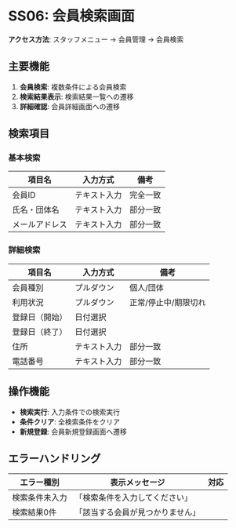 # SS06: 会員検索画面

**アクセス方法**: スタッフメニュー → 会員管理 → 会員検索

## 主要機能
1. **会員検索**: 複数条件による会員検索
2. **検索結果表示**: 検索結果一覧への遷移
3. **詳細確認**: 会員詳細画面への遷移

## 検索項目

### 基本検索
| 項目名 | 入力方式 | 備考 |
|--------|----------|------|
| 会員ID | テキスト入力 | 完全一致 |
| 氏名・団体名 | テキスト入力 | 部分一致 |
| メールアドレス | テキスト入力 | 部分一致 |

### 詳細検索
| 項目名 | 入力方式 | 備考 |
|--------|----------|------|
| 会員種別 | プルダウン | 個人/団体 |
| 利用状況 | プルダウン | 正常/停止中/期限切れ |
| 登録日（開始） | 日付選択 | |
| 登録日（終了） | 日付選択 | |
| 住所 | テキスト入力 | 部分一致 |
| 電話番号 | テキスト入力 | 部分一致 |

## 操作機能
- **検索実行**: 入力条件での検索実行
- **条件クリア**: 全検索条件をクリア
- **新規登録**: 会員新規登録画面へ遷移

## エラーハンドリング
| エラー種別 | 表示メッセージ | 対応 |
|-----------|---------------|-----|
| 検索条件未入力 | 「検索条件を入力してください」 | |
| 検索結果0件 | 「該当する会員が見つかりません」 | |